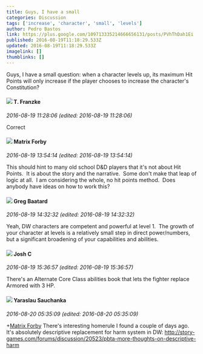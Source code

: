 ```yaml
---
title: Guys, I have a small
categories: Discussion
tags: ['increase', 'character', 'small', 'levels']
author: Pedro Bastos
link: https://plus.google.com/109713335214666656131/posts/PVhThDah1Ei
published: 2016-08-19T11:18:29.533Z
updated: 2016-08-19T11:18:29.533Z
imagelink: []
thumblinks: []
---
```


Guys, I have a small question: when a character levels up, its maximum Hit Points will only increase if the player chooses to increase the character&#39;s Constitution?
<div id='comment z13ptv5z5sbpfbjoa04citv4by22vnk4ss40k'>
  <h4><img src='{{site.baseurl}}//images/avatars/110330901807759406775_photo.jpg'> T. Franzke</h4>
      <p><cite>2016-08-19 11:28:06 (edited: 2016-08-19 11:28:06)</cite></p>
        <p>Correct</p>
</div>
        

<div id='comment z13ptv5z5sbpfbjoa04citv4by22vnk4ss40k'>
  <h4><img src='{{site.baseurl}}//images/avatars/109565352442943400435_photo.jpg'> Matrix Forby</h4>
      <p><cite>2016-08-19 13:54:14 (edited: 2016-08-19 13:54:14)</cite></p>
        <p>This should hint to many old school D&amp;D players that it&#39;s not about Hit Points.  It is about the story and the narrative.  Some don&#39;t make that leap of logic at all.  I am considering the whole, no hit points method.  Does anybody have ideas on how to work this?</p>
</div>
        

<div id='comment z13ptv5z5sbpfbjoa04citv4by22vnk4ss40k'>
  <h4><img src='{{site.baseurl}}//images/avatars/100270260161588630286_photo.jpg'> Greg Baatard</h4>
      <p><cite>2016-08-19 14:32:32 (edited: 2016-08-19 14:32:32)</cite></p>
        <p>Yeah, DW characters are competent and powerful at level 1.  The growth of your character at levels is a relatively small step in direct power/numbers, but a significant broadening of your capabilities and abilities.</p>
</div>
        

<div id='comment z13ptv5z5sbpfbjoa04citv4by22vnk4ss40k'>
  <h4><img src='{{site.baseurl}}//images/avatars/116622548736322802895_photo.jpg'> Josh C</h4>
      <p><cite>2016-08-19 15:36:57 (edited: 2016-08-19 15:36:57)</cite></p>
        <p>There&#39;s an Alternate Core Class abilities book that lets the fighter replace Armored with 3 HP.</p>
</div>
        

<div id='comment z13ptv5z5sbpfbjoa04citv4by22vnk4ss40k'>
  <h4><img src='{{site.baseurl}}//images/avatars/103177580744856918042_photo.jpg'> Yaraslau Sauchanka</h4>
      <p><cite>2016-08-20 05:35:09 (edited: 2016-08-20 05:35:09)</cite></p>
        <p><span class="proflinkWrapper"><span class="proflinkPrefix">+</span><a class="proflink" href="https://plus.google.com/109565352442943400435" oid="109565352442943400435">Matrix Forby</a></span> There&#39;s interesting homerule I found a couple of days ago. It&#39;s absolutely descriptive replacement for harm system in DW: <a href="http://story-games.com/forums/discussion/20523/pbta-more-thoughts-on-descriptive-harm" class="ot-anchor">http://story-games.com/forums/discussion/20523/pbta-more-thoughts-on-descriptive-harm</a></p>
</div>
        